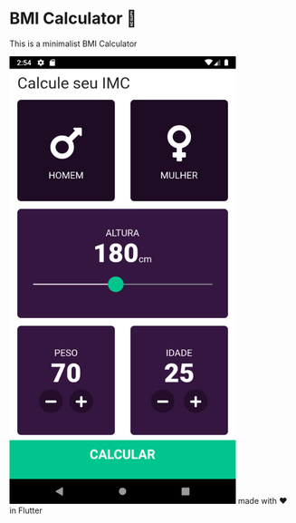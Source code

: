 # BMI Calculator 💪

This is a minimalist BMI Calculator

<img src="https://github.com/plooliveira/bmi-calculator-flutter/blob/master/Resources/BMI_Cauculator.png" width="400" height="790">
made with ❤ in Flutter
